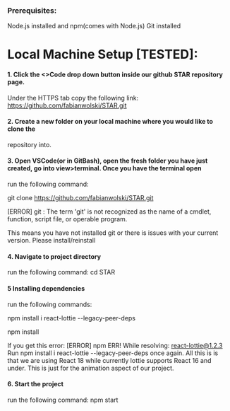 ### Prerequisites:
Node.js installed and npm(comes with Node.js)
Git installed

# Local Machine Setup [TESTED]:

#### 1. Click the <>Code drop down button inside our github STAR repository page.
Under the HTTPS tab copy the following link:
https://github.com/fabianwolski/STAR.git

#### 2. Create a new folder on your local machine where you would like to clone the
repository into.

#### 3. Open VSCode(or in GitBash), open the fresh folder you have just created, go into view>terminal. Once you have the terminal open
run the following command:

git clone https://github.com/fabianwolski/STAR.git

[ERROR] git : The term 'git' is not recognized as the name of a cmdlet, function, script file, or 
operable program.

This means you have not installed git or there is issues with your current version. Please install/reinstall

#### 4. Navigate to project directory
run the following command:
cd STAR

#### 5 Installing dependencies
run the following commands:

npm install i react-lottie --legacy-peer-deps

npm install

If you get this error: 
[ERROR] npm ERR! While resolving: react-lottie@1.2.3
Run npm install i react-lottie --legacy-peer-deps once again.
All this is is that we are using React 18 while currently lottie supports React 16 and under.
This is just for the animation aspect of our project.

#### 6. Start the project
run the following command:
npm start
